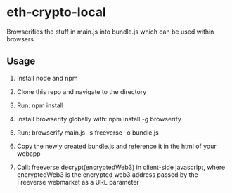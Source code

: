 # eth-crypto-local

Browserifies the stuff in main.js into bundle.js which can be used within browsers

## Usage

1. Install node and npm

2. Clone this repo and navigate to the directory

3. Run: npm install

4. Install browserify globally with: npm install -g browserify

5. Run: browserify main.js -s freeverse -o bundle.js

6. Copy the newly created bundle.js and reference it in the html of your webapp

7. Call: freeverse.decrypt(encryptedWeb3) in client-side javascript, where encryptedWeb3 is the encrypted web3 address passed by the Freeverse webmarket as a URL parameter
